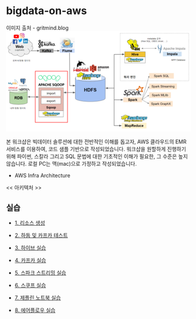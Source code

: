 # bigdata-on-aws #

이미지 출처 - gritmind.blog
![bigdata](https://github.com/gnosia93/bigdata-on-aws/blob/main/workshop/images/bigdat-on-aws.png)

본 워크샵은 빅데이터 솔루션에 대한 전반적인 이해를 돕고자, AWS 클라우드의 EMR 서비스를 이용하여, 코드 샘플 기반으로 작성되었습니다.
워크샵을 원할하게 진행하기 위해 파이썬, 스칼라 그리고 SQL 문법에 대한 기초적인 이해가 필요한, 그 수준은 높지 않습니다.
로컬 PC는 맥(mac)으로 가정하고 작성되었습니다. 

* AWS Infra Architecture

<< 아키텍처 >>



## 실습 ###

* [1. 리소스 생성](https://github.com/gnosia93/bigdata-on-aws/blob/main/workshop/setup.md)

* [2. 하둡 및 카프카 테스트](https://github.com/gnosia93/bigdata-on-aws/blob/main/workshop/hadoop-kafka.md)

* [3. 하이브 실습](https://github.com/gnosia93/bigdata-on-aws/blob/main/workshop/hive.md)

* [4. 카프카 실습](https://github.com/gnosia93/bigdata-on-aws/blob/main/workshop/kafka.md)

* [5. 스파크 스트리밍 실습](https://github.com/gnosia93/bigdata-on-aws/blob/main/workshop/spark.md) 

* [6. 스쿠프 실습](https://github.com/gnosia93/bigdata-on-aws/blob/main/workshop/sqoop.md)

* [7. 제플린 노트북 실습](https://github.com/gnosia93/bigdata-on-aws/blob/main/workshop/zeppelin.md)

* [8. 에어플로우 실습](https://github.com/gnosia93/bigdata-on-aws/blob/main/workshop/airflow.md)


